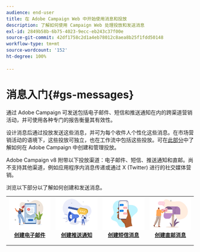 ```yaml
---
audience: end-user
title: 在 Adobe Campaign Web 中开始使用消息和投放
description: 了解如何使用 Campaign Web 处理投放和发送消息
exl-id: 2849b58b-6b75-4023-9ecc-eb243c37f00e
source-git-commit: 42df1758c2d1a4eb78012c8aea8b25f1fdd50148
workflow-type: tm+mt
source-wordcount: '152'
ht-degree: 100%

---
```


# 消息入门{#gs-messages}

通过 Adobe Campaign 可发送包括电子邮件、短信和推送通知在内的跨渠道营销活动，并可使用各种专门的报告衡量其有效性。

设计消息后通过投放发送这些消息，并可为每个收件人个性化这些消息。在市场营销活动的语境下，这些投放可独立，也在工作流中包括这些投放。可在[此部分](gs-deliveries.md)中了解如何在 Adobe Campaign 中创建和管理投放。

Adobe Campaign v8 附带以下投放渠道：电子邮件、短信、推送通知和直邮。尚不支持其他渠道，例如应用程序内消息传递或通过 X (Twitter) 进行的社交媒体营销。

浏览以下部分以了解如何创建和发送消息。

<table style="table-layout:fixed">
    <tr style="border: 0;">
    <td align="center">
    <a href="../email/create-email.md">
    <img alt="电子邮件" src="assets/do-not-localize/email.jpg">
    </a>
    <div><a href="../email/create-email.md"><strong>创建电子邮件</strong>
    </div>
    <p>
    </td>
    <td align="center">
    <a href="../push/create-push.md">
      <img alt="推送" src="assets/do-not-localize/push.jpg">
    </a>
    <div>
    <a href="../push/gs-push.md"><strong>创建推送通知</strong></a>
    </div>
    <p>
    </td>
    <td align="center">
    <a href="../sms/create-sms.md">
      <img alt="短信" src="assets/do-not-localize/sms.jpg">
    </a>
    </div>
    <div>
    <a href="../sms/create-sms.md"><strong>创建短信消息</strong></a>
    </div>
    <p>
    </td>
    <td align="center">
    <a href="../direct-mail/gs-direct-mail.md">
      <img alt="推送" src="assets/do-not-localize/direct-mail.jpg">
    </a>
    <div>
    <a href="../direct-mail/gs-direct-mail.md"><strong>创建直邮消息</strong></a>
    </div>
    <p>
    </td>
    </tr>
</table>